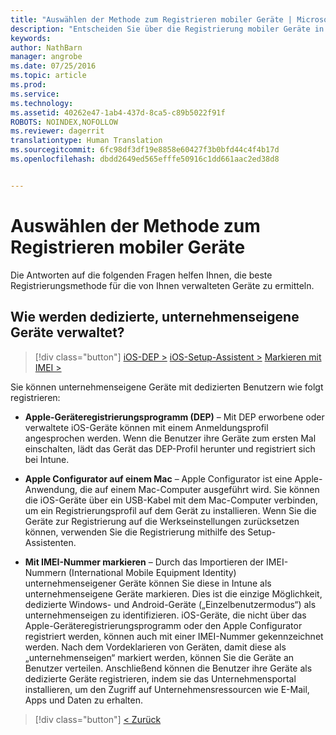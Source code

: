 ```yaml
---
title: "Auswählen der Methode zum Registrieren mobiler Geräte | Microsoft Intune"
description: "Entscheiden Sie über die Registrierung mobiler Geräte in Intune durch Beantworten einiger einfacher Fragen"
keywords: 
author: NathBarn
manager: angrobe
ms.date: 07/25/2016
ms.topic: article
ms.prod: 
ms.service: 
ms.technology: 
ms.assetid: 40262e47-1ab4-437d-8ca5-c89b5022f91f
ROBOTS: NOINDEX,NOFOLLOW
ms.reviewer: dagerrit
translationtype: Human Translation
ms.sourcegitcommit: 6fc98df3df19e8858e60427f3b0bfd44c4f4b17d
ms.openlocfilehash: dbdd2649ed565efffe50916c1dd661aac2ed38d8


---
```

# Auswählen der Methode zum Registrieren mobiler Geräte

Die Antworten auf die folgenden Fragen helfen Ihnen, die beste Registrierungsmethode für die von Ihnen verwalteten Geräte zu ermitteln.

## **Wie werden dedizierte, unternehmenseigene Geräte verwaltet?**

  > [!div class="button"]
[iOS-DEP >](/intune/deploy-use/ios-device-enrollment-program-in-microsoft-intune)   [iOS-Setup-Assistent >](/intune/deploy-use/ios-setup-assistant-enrollment-in-microsoft-intune) [Markieren mit IMEI >](/intune/deploy-use/specify-corporate-owned-devices-with-international-mobile-equipment-identity-imei-numbers)

  Sie können unternehmenseigene Geräte mit dedizierten Benutzern wie folgt registrieren:

  - **Apple-Geräteregistrierungsprogramm (DEP)** – Mit DEP erworbene oder verwaltete iOS-Geräte können mit einem Anmeldungsprofil angesprochen werden. Wenn die Benutzer ihre Geräte zum ersten Mal einschalten, lädt das Gerät das DEP-Profil herunter und registriert sich bei Intune.

  - **Apple Configurator auf einem Mac** – Apple Configurator ist eine Apple-Anwendung, die auf einem Mac-Computer ausgeführt wird. Sie können die iOS-Geräte über ein USB-Kabel mit dem Mac-Computer verbinden, um ein Registrierungsprofil auf dem Gerät zu installieren. Wenn Sie die Geräte zur Registrierung auf die Werkseinstellungen zurücksetzen können, verwenden Sie die Registrierung mithilfe des Setup-Assistenten.

  - **Mit IMEI-Nummer markieren** – Durch das Importieren der IMEI-Nummern (International Mobile Equipment Identity) unternehmenseigener Geräte können Sie diese in Intune als unternehmenseigene Geräte markieren. Dies ist die einzige Möglichkeit, dedizierte Windows- und Android-Geräte („Einzelbenutzermodus“) als unternehmenseigen zu identifizieren. iOS-Geräte, die nicht über das Apple-Geräteregistrierungsprogramm oder den Apple Configurator registriert werden, können auch mit einer IMEI-Nummer gekennzeichnet werden. Nach dem Vordeklarieren von Geräten, damit diese als „unternehmenseigen“ markiert werden, können Sie die Geräte an Benutzer verteilen. Anschließend können die Benutzer ihre Geräte als dedizierte Geräte registrieren, indem sie das Unternehmensportal installieren, um den Zugriff auf Unternehmensressourcen wie E-Mail, Apps und Daten zu erhalten.

  > [!div class="button"]
  [< Zurück](choose-how-to-enroll-devices3.md)



<!--HONumber=Aug16_HO4-->


